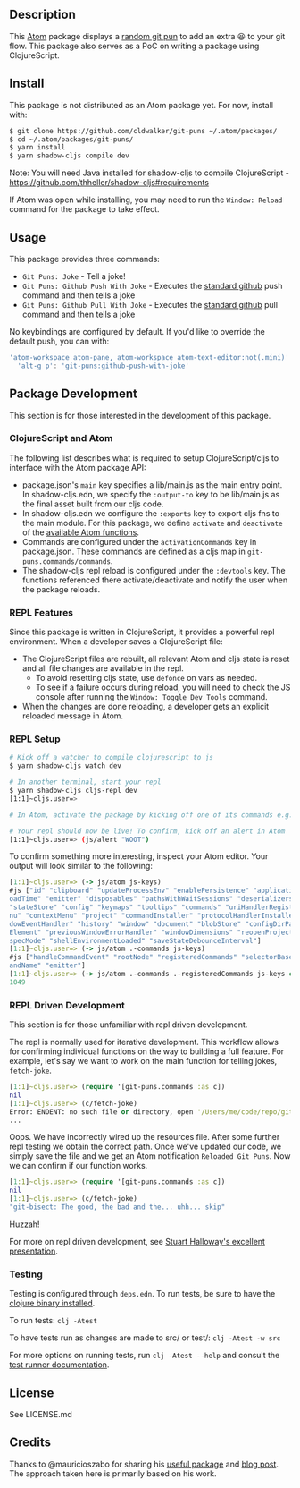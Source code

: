 ## Description

This [Atom](https://atom.io/) package displays a [random git pun](https://github.com/EugeneKay/git-jokes/) to add an extra 😆 to your git flow. This package also serves as a PoC on writing a package using ClojureScript.

## Install
This package is not distributed as an Atom package yet. For now, install with:

```sh
$ git clone https://github.com/cldwalker/git-puns ~/.atom/packages/
$ cd ~/.atom/packages/git-puns/
$ yarn install
$ yarn shadow-cljs compile dev
```
Note: You will need Java installed for shadow-cljs to compile ClojureScript - https://github.com/thheller/shadow-cljs#requirements

If Atom was open while installing, you may need to run the `Window: Reload` command for the package to take effect.

## Usage

This package provides three commands:

* `Git Puns: Joke` - Tell a joke!
* `Git Puns: Github Push With Joke` - Executes the [standard github](https://github.com/atom/github) push command and then tells a joke
* `Git Puns: Github Pull With Joke` - Executes the [standard github](https://github.com/atom/github) pull command and then tells a joke

No keybindings are configured by default. If you'd like to override the default push, you can with:

```js
'atom-workspace atom-pane, atom-workspace atom-text-editor:not(.mini)':
  'alt-g p': 'git-puns:github-push-with-joke'
```

## Package Development

This section is for those interested in the development of this package.

### ClojureScript and Atom

The following list describes what is required to setup ClojureScript/cljs to interface with the Atom package API:
* package.json's `main` key specifies a lib/main.js as the main entry point. In shadow-cljs.edn, we specify the `:output-to` key to be lib/main.js as the final asset built from our cljs code.
* In shadow-cljs.edn we configure the `:exports` key to export cljs fns to the main module. For this package, we define `activate` and `deactivate` of the [available Atom functions](https://flight-manual.atom.io/hacking-atom/sections/package-word-count/#source-code).
* Commands are configured under the `activationCommands` key in package.json. These commands are defined as a cljs map in `git-puns.commands/commands`.
* The shadow-cljs repl reload is configured under the `:devtools` key. The functions referenced there activate/deactivate and notify the user when the package reloads.

### REPL Features

Since this package is written in ClojureScript, it provides a powerful repl environment. When a developer saves a ClojureScript file:
* The ClojureScript files are rebuilt, all relevant Atom and cljs state is reset and all file changes are available in the repl.
  * To avoid resetting cljs state, use `defonce` on vars as needed.
  * To see if a failure occurs during reload, you will need to check the JS console after running the `Window: Toggle Dev Tools` command.
* When the changes are done reloading, a developer gets an explicit reloaded message in Atom.

### REPL Setup
```sh
# Kick off a watcher to compile clojurescript to js
$ yarn shadow-cljs watch dev

# In another terminal, start your repl
$ yarn shadow-cljs cljs-repl dev
[1:1]~cljs.user=>

# In Atom, activate the package by kicking off one of its commands e.g. choose "Git Puns: Joke"

# Your repl should now be live! To confirm, kick off an alert in Atom
[1:1]~cljs.user=> (js/alert "WOOT")
```

To confirm something more interesting, inspect your Atom editor. Your output will look similar to the following:

```clojure
[1:1]~cljs.user=> (-> js/atom js-keys)
#js ["id" "clipboard" "updateProcessEnv" "enablePersistence" "applicationDelegate" "nextProxyRequestId" "unloading" "l
oadTime" "emitter" "disposables" "pathsWithWaitSessions" "deserializers" "deserializeTimings" "views" "notifications"
"stateStore" "config" "keymaps" "tooltips" "commands" "uriHandlerRegistry" "grammars" "styles" "packages" "themes" "me
nu" "contextMenu" "project" "commandInstaller" "protocolHandlerInstaller" "textEditors" "workspace" "autoUpdater" "win
dowEventHandler" "history" "window" "document" "blobStore" "configDirPath" "appVersion" "initialStyleElements" "styles
Element" "previousWindowErrorHandler" "windowDimensions" "reopenProjectMenuManager" "backgroundStylesheet" "devMode" "
specMode" "shellEnvironmentLoaded" "saveStateDebounceInterval"]
[1:1]~cljs.user=> (-> js/atom .-commands js-keys)
#js ["handleCommandEvent" "rootNode" "registeredCommands" "selectorBasedListenersByCommandName" "inlineListenersByComm
andName" "emitter"]
[1:1]~cljs.user=> (-> js/atom .-commands .-registeredCommands js-keys count)
1049
```

### REPL Driven Development

This section is for those unfamiliar with repl driven development.

The repl is normally used for iterative development. This workflow allows for confirming individual functions on the way to building a full feature. For example, let's say we want to work on the main function for telling jokes, `fetch-joke`.

```clojure
[1:1]~cljs.user=> (require '[git-puns.commands :as c])
nil
[1:1]~cljs.user=> (c/fetch-joke)
Error: ENOENT: no such file or directory, open '/Users/me/code/repo/git-puns/lib/resources/jokes.txt'
...
```

Oops. We have incorrectly wired up the resources file. After some further repl testing we obtain the correct path. Once we've updated our code, we simply save the file and we get an Atom notification `Reloaded Git Puns`. Now we can confirm if our function works.

```clojure
[1:1]~cljs.user=> (require '[git-puns.commands :as c])
nil
[1:1]~cljs.user=> (c/fetch-joke)
"git-bisect: The good, the bad and the... uhh... skip"
```

Huzzah!

For more on repl driven development, see [Stuart Halloway's excellent presentation](https://github.com/stuarthalloway/presentations/wiki/REPL-Driven-Development).

### Testing

Testing is configured through `deps.edn`. To run tests, be sure to have the [clojure binary installed](https://clojure.org/guides/getting_started).

To run tests: `clj -Atest`

To have tests run as changes are made to src/ or test/: `clj -Atest -w src`

For more options on running tests, run `clj -Atest --help` and consult the [test runner documentation](https://github.com/Olical/cljs-test-runner).

## License
See LICENSE.md

## Credits
Thanks to @mauricioszabo for sharing his [useful package](https://github.com/mauricioszabo/atom-chlorine) and [blog post](https://mauricio.szabo.link/blog/2018/10/02/atom-packages-with-clojurescript-upgraded/#more-1022). The approach taken here is primarily based on his work.
